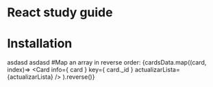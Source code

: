 # React study guide
# Installation
  asdasd
  asdasd
#Map an array in reverse order:
  {cardsData.map((card, index)=>
      <Card 
          info={ card } 
          key={ card._id }
          actualizarLista={actualizarLista}
      />
  ).reverse()} 
